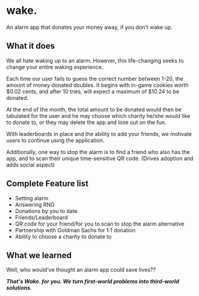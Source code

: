 # wake.
An alarm app that donates your money away, if you don't wake up.

## What it does
We all hate waking up to an alarm. However, this life-changing seeks to change your entire waking experience. 

Each time our user fails to guess the correct number between 1-20, the amount of money donated doubles. It begins with in-game cookies worth $0.02 cents, and after 10 tries, will expect a maximum of $10.24 to be donated. 

At the end of the month, the total amount to be donated would then be tabulated for the user and he may choose which charity he/she would like to donate to, or they may delete the app and lose out on the fun. 

With leaderboards in place and the ability to add your friends, we motivate users to continue using the application. 

Additionally, one way to stop the alarm is to find a friend who also has the app, and to scan their unique time-sensitive QR code. (Drives adoption and adds social aspect)

## Complete Feature list
- Setting alarm
- Answering RNG
- Donations by you to date
- Friends/Leaderboard
- QR code for your friend/for you to scan to stop the alarm alternative
- Partnership with Goldman Sachs for 1:1 donation
- Ability to choose a charity to donate to

## What we learned
Well, who would've thought an alarm app could save lives??

_**That's Wake. for you. We turn first-world problems into third-world solutions.**_
